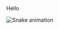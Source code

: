 <div>
Hello

![Snake animation](https://github.com/devemdobro/devemdobro/blob/output/github-contribution-grid-snake.svg)

</div>
                
